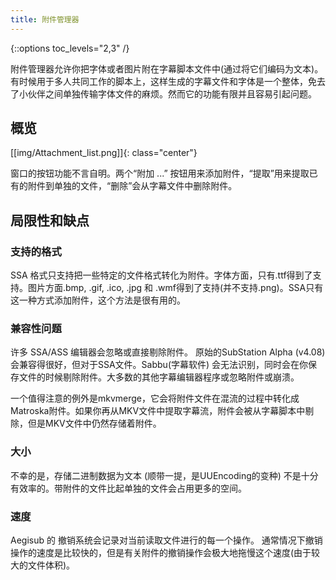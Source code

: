 ```yaml
---
title: 附件管理器
---
```


{::options toc_levels="2,3" /}

附件管理器允许你把字体或者图片附在字幕脚本文件中(通过将它们编码为文本)。有时候用于多人共同工作的脚本上，这样生成的字幕文件和字体是一个整体，免去了小伙伴之间单独传输字体文件的麻烦。然而它的功能有限并且容易引起问题。

## 概览  ##
[[img/Attachment_list.png]]{: class="center"}

窗口的按钮功能不言自明。两个“附加 ...” 按钮用来添加附件，“提取”用来提取已有的附件到单独的文件，“删除”会从字幕文件中删除附件。

## 局限性和缺点  ##

### 支持的格式  ###
SSA 格式只支持把一些特定的文件格式转化为附件。字体方面，只有.ttf得到了支持。图片方面.bmp, .gif, .ico, .jpg 和 .wmf得到了支持(并不支持.png)。SSA只有这一种方式添加附件，这个方法是很有用的。

### 兼容性问题  ###
许多 SSA/ASS 编辑器会忽略或直接剔除附件。
原始的SubStation Alpha (v4.08) 会兼容得很好，但对于SSA文件。Sabbu(字幕软件) 会无法识别，同时会在你保存文件的时候剔除附件。大多数的其他字幕编辑器程序或忽略附件或崩溃。

一个值得注意的例外是mkvmerge，它会将附件文件在混流的过程中转化成Matroska附件。如果你再从MKV文件中提取字幕流，附件会被从字幕脚本中剔除，但是MKV文件中仍然存储着附件。

### 大小  ###
不幸的是，存储二进制数据为文本 (顺带一提，是UUEncoding的变种) 不是十分有效率的。带附件的文件比起单独的文件会占用更多的空间。

### 速度 ###
Aegisub 的 撤销系统会记录对当前读取文件进行的每一个操作。
通常情况下撤销操作的速度是比较快的，但是有关附件的撤销操作会极大地拖慢这个速度(由于较大的文件体积)。
